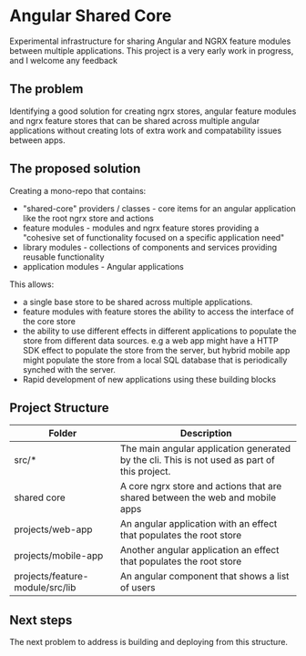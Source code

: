 # Angular Shared Core
Experimental infrastructure for sharing Angular and NGRX feature modules between multiple applications. This project is a very early work in progress, and I welcome any feedback

## The problem
Identifying a good solution for creating ngrx stores, angular feature modules and ngrx feature stores that can be shared across multiple angular applications without creating lots of extra work and compatability issues between apps.

## The proposed solution

Creating a mono-repo that contains:
 - "shared-core" providers / classes - core items for an angular application like the root ngrx store and actions
 - feature modules - modules and ngrx feature stores providing a "cohesive set of functionality focused on a specific application need"
 - library modules - collections of components and services providing reusable functionality
 - application modules - Angular applications

This allows:
 - a single base store to be shared across multiple applications.
 - feature modules with feature stores the ability to access the interface of the core store
 - the ability to use different effects in different applications to populate the store from different data sources. e.g a web app might have a HTTP SDK effect to populate the store from the server, but hybrid mobile app might populate the store from a local SQL database that is periodically synched with the server.
 - Rapid development of new applications using these building blocks
 
## Project Structure
| Folder | Description | 
| ------ | ------ | 
| src/* | The main angular application generated by the cli. This is not used as part of this project.  
| shared core | A core ngrx store and actions that are shared between the web and mobile apps
| projects/web-app | An angular application with an effect that populates the root store
| projects/mobile-app | Another angular application an effect that populates the root store
| projects/feature-module/src/lib | An angular component that shows a list of users

## Next steps
The next problem to address is building and deploying from this structure.
